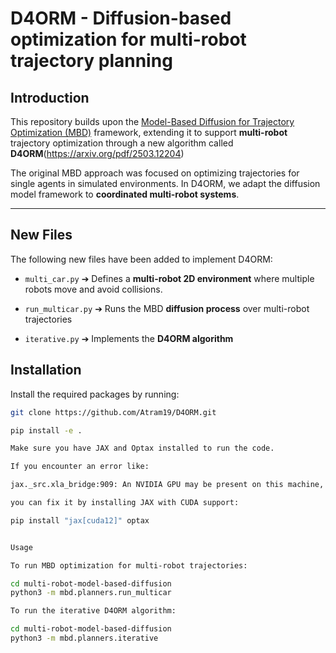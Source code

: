 # D4ORM - Diffusion-based optimization for multi-robot trajectory planning

## Introduction

This repository builds upon the [Model-Based Diffusion for Trajectory Optimization (MBD)](https://arxiv.org/pdf/2407.01573) framework, extending it to support **multi-robot** trajectory optimization through a new algorithm called **D4ORM**(https://arxiv.org/pdf/2503.12204)

The original MBD approach was focused on optimizing trajectories for single agents in simulated environments. In D4ORM, we adapt the diffusion model framework to **coordinated multi-robot systems**.

---

## New Files

The following new files have been added to implement D4ORM:

- `multi_car.py` 
➔ Defines a **multi-robot 2D environment** where multiple robots move and avoid collisions.

- `run_multicar.py` 
➔ Runs the MBD **diffusion process** over multi-robot trajectories

- `iterative.py` 
➔ Implements the **D4ORM algorithm**

## Installation

Install the required packages by running:

```bash
git clone https://github.com/Atram19/D4ORM.git

pip install -e .

Make sure you have JAX and Optax installed to run the code.

If you encounter an error like:

jax._src.xla_bridge:909: An NVIDIA GPU may be present on this machine, but a CUDA-enabled jaxlib is not installed. Falling back to cpu.

you can fix it by installing JAX with CUDA support:

pip install "jax[cuda12]" optax


Usage

To run MBD optimization for multi-robot trajectories:

cd multi-robot-model-based-diffusion
python3 -m mbd.planners.run_multicar

To run the iterative D4ORM algorithm:

cd multi-robot-model-based-diffusion
python3 -m mbd.planners.iterative
